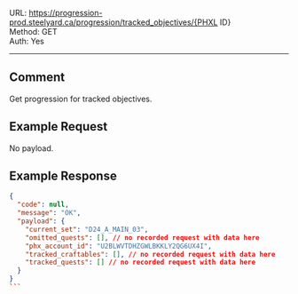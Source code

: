 URL: https://progression-prod.steelyard.ca/progression/tracked_objectives/{PHXL ID} \
Method: GET \
Auth: Yes

---

## Comment
Get progression for tracked objectives.

## Example Request
No payload.

## Example Response
````json
{
  "code": null,
  "message": "OK",
  "payload": {
    "current_set": "D24_A_MAIN_03",
    "omitted_quests": [], // no recorded request with data here
    "phx_account_id": "U2BLWVTDHZGWLBKKLY2QG6UX4I",
    "tracked_craftables": [], // no recorded request with data here
    "tracked_quests": [] // no recorded request with data here
  }
}
```